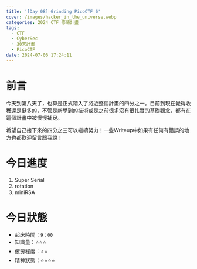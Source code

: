 ```yaml
---
title: '[Day 08] Grinding PicoCTF 6'
cover: /images/hacker_in_the_universe.webp
categories: 2024 CTF 修煉計畫
tags:
  - CTF
  - CyberSec
  - 30天計畫
  - PicoCTF
date: 2024-07-06 17:24:11
---
```



# 前言

今天到第八天了，也算是正式踏入了將近整個計畫的四分之一。目前到現在覺得收穫還是挺多的，不管是新學到的技術或是之前很多沒有很扎實的基礎觀念，都有在這個計畫中被慢慢補足。

希望自己接下來的四分之三可以繼續努力！一些Writeup中如果有任何有錯誤的地方也都歡迎留言跟我說！

# 今日進度

1. Super Serial
2. rotation
3. miniRSA

# 今日狀態

- 起床時間：`9：00`
- 知識量：⭐⭐⭐
- 疲勞程度：⭐⭐
- 精神狀態：⭐⭐⭐⭐
